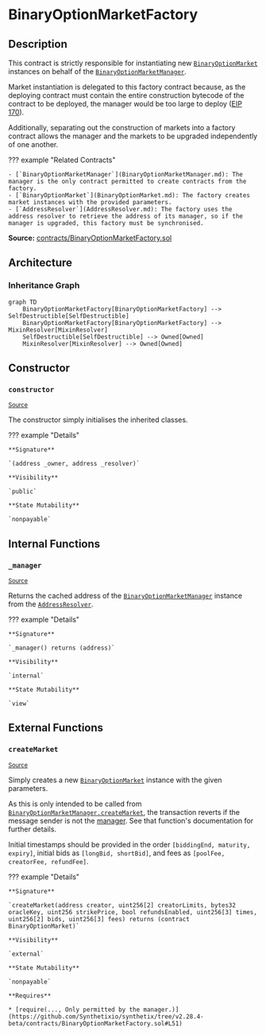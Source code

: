 # BinaryOptionMarketFactory

## Description

This contract is strictly responsible for instantiating new
[`BinaryOptionMarket`](BinaryOptionMarket.md) instances on behalf of
the [`BinaryOptionMarketManager`](BinaryOptionMarketManager.md).

Market instantiation is delegated to this factory contract because,
as the deploying contract must contain the entire construction bytecode
of the contract to be deployed, the manager would be too large to
deploy ([EIP 170](https://eips.ethereum.org/EIPS/eip-170)).

Additionally, separating out the construction of markets into
a factory contract allows the manager and the markets to be upgraded
independently of one another.

??? example "Related Contracts"

    - [`BinaryOptionMarketManager`](BinaryOptionMarketManager.md): The manager is the only contract permitted to create contracts from the factory.
    - [`BinaryOptionMarket`](BinaryOptionMarket.md): The factory creates market instances with the provided parameters.
    - [`AddressResolver`](AddressResolver.md): The factory uses the address resolver to retrieve the address of its manager, so if the manager is upgraded, this factory must be synchronised.

**Source:** [contracts/BinaryOptionMarketFactory.sol](https://github.com/Synthetixio/synthetix/tree/v2.28.4-beta/contracts/BinaryOptionMarketFactory.sol)

## Architecture

### Inheritance Graph

```mermaid
graph TD
    BinaryOptionMarketFactory[BinaryOptionMarketFactory] --> SelfDestructible[SelfDestructible]
    BinaryOptionMarketFactory[BinaryOptionMarketFactory] --> MixinResolver[MixinResolver]
    SelfDestructible[SelfDestructible] --> Owned[Owned]
    MixinResolver[MixinResolver] --> Owned[Owned]

```

## Constructor

### `constructor`

<sub>[Source](https://github.com/Synthetixio/synthetix/tree/v2.28.4-beta/contracts/BinaryOptionMarketFactory.sol#L23)</sub>

The constructor simply initialises the inherited classes.

??? example "Details"

    **Signature**

    `(address _owner, address _resolver)`

    **Visibility**

    `public`

    **State Mutability**

    `nonpayable`

## Internal Functions

### `_manager`

<sub>[Source](https://github.com/Synthetixio/synthetix/tree/v2.28.4-beta/contracts/BinaryOptionMarketFactory.sol#L34)</sub>

Returns the cached address of the
[`BinaryOptionMarketManager`](BinaryOptionMarketManager.md) instance
from the [`AddressResolver`](AddressResolver.md).

??? example "Details"

    **Signature**

    `_manager() returns (address)`

    **Visibility**

    `internal`

    **State Mutability**

    `view`

## External Functions

### `createMarket`

<sub>[Source](https://github.com/Synthetixio/synthetix/tree/v2.28.4-beta/contracts/BinaryOptionMarketFactory.sol#L40)</sub>

Simply creates a new [`BinaryOptionMarket`](BinaryOptionMarket.md) instance
with the given parameters.

As this is only intended to be called from
[`BinaryOptionMarketManager.createMarket`](BinaryOptionMarketManager.md#createmarket),
the transaction reverts if the message sender is not the [manager](#_manager).
See that function's documentation for further details.

Initial timestamps should be provided in the order `[biddingEnd, maturity, expiry]`, initial bids as
`[longBid, shortBid]`, and fees as `[poolFee, creatorFee, refundFee]`.

??? example "Details"

    **Signature**

    `createMarket(address creator, uint256[2] creatorLimits, bytes32 oracleKey, uint256 strikePrice, bool refundsEnabled, uint256[3] times, uint256[2] bids, uint256[3] fees) returns (contract BinaryOptionMarket)`

    **Visibility**

    `external`

    **State Mutability**

    `nonpayable`

    **Requires**

    * [require(..., Only permitted by the manager.)](https://github.com/Synthetixio/synthetix/tree/v2.28.4-beta/contracts/BinaryOptionMarketFactory.sol#L51)
